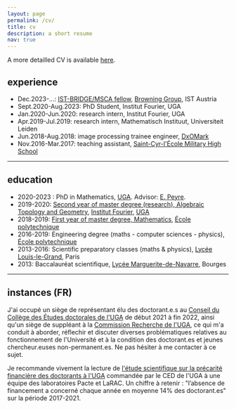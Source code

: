 ```yaml
---
layout: page
permalink: /cv/
title: cv 
description: a short resume
nav: true
---
```


A more detailled CV is available [here](/assets/FAISANT_CV_2025.pdf).

## experience

- Dec.2023-...: [IST-BRIDGE/MSCA fellow](https://ist.ac.at/en/education/postdocs/ist-bridge/), [Browning Group](https://ist.ac.at/en/research/browning-group/), IST Austria 
- Sept.2020-Aug.2023: PhD Student, Institut Fourier, UGA
- Jan.2020-Jun.2020: research intern, Institut Fourier, UGA 
- Apr.2019-Jul.2019: research intern, Mathematisch Instituut, Universiteit Leiden
- Jun.2018-Aug.2018: image processing trainee engineer, [DxOMark](https://www.dxomark.com/)
- Nov.2016-Mar.2017: teaching assistant, [Saint-Cyr-l'École Military High School](https://rh-terre.defense.gouv.fr/formation/lyceesmilitaires/lycee-militaire-de-saint-cyr-l-ecole)

---

## education 
- 2020-2023 : PhD in Mathematics, <a href="https://www.univ-grenoble-alpes.fr/">UGA</a>. Advisor: [E. Peyre](https://www-fourier.univ-grenoble-alpes.fr/~peyre). 
- 2019-2020: [Second year of master degree (research), Algebraic Topology and Geometry](https://www-fourier.ujf-grenoble.fr/m2r/?q=content/academic-year-2019-2020), <a href="https://www-fourier.ujf-grenoble.fr/">Institut Fourier</a>, <a href="https://www.univ-grenoble-alpes.fr/">UGA</a>
- 2018-2019: <a href="https://portail.polytechnique.edu/mathematiques/fr/enseignements/master-1">First year of master degree, Mathematics</a>, <a href="https://www.polytechnique.edu/">École polytechnique</a>
- 2016-2019: Engineering degree (maths - computer sciences - physics), <a href="https://www.polytechnique.edu/">École polytechnique</a>
- 2013-2016: Scientific preparatory classes (maths & physics), <a href="https://www.louislegrand.fr">Lycée Louis-le-Grand</a>, Paris
- 2013: Baccalauréat scientifique, <a href="https://www.m2navarre.net/">Lycée Marguerite-de-Navarre</a>, Bourges

---

## instances (FR)

J'ai occupé un siège de représentant élu des doctorant.e.s au [Conseil du Collège des Études doctorales de l'UGA](https://doctorat.univ-grenoble-alpes.fr/organisation-du-college-doctoral/le-conseil-du-college-doctoral-de-l-uga-1031911.kjsp) de début 2021 à fin 2022, ainsi qu'un siège de suppléant à la [Commission Recherche de l'UGA](https://www.univ-grenoble-alpes.fr/la-commission-recherche-/la-commission-recherche--830535.kjsp), ce qui m'a conduit à aborder, réflechir et discuter diverses problématiques relatives au fonctionnement de l'Université et à la condition des doctorant.es et jeunes chercheur.euses non-permanent.es. Ne pas hésiter à me contacter à ce sujet. 

Je recommande vivement la lecture de [l'étude scientifique sur la précarité financière des doctorants à l'UGA](https://doctorat.univ-grenoble-alpes.fr/actualites-du-doctorat/etude-scientifique-sur-la-precarite-financiere-des-doctorants-uga-1176629.kjsp)
commandée par le CED de l'UGA à une équipe des laboratoires Pacte et LaRAC.
Un chiffre à retenir : "l’absence de financement a concerné chaque
année en moyenne 14% des doctorant.es" sur la période 2017-2021.